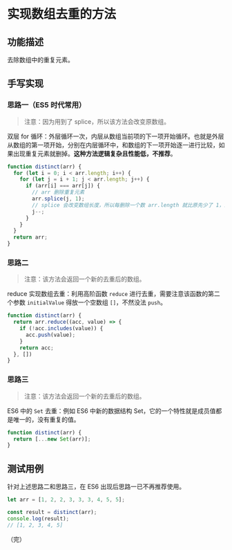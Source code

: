 # 实现数组去重的方法

## 功能描述

去除数组中的重复元素。

## 手写实现

### 思路一（ES5 时代常用）

> 注意：因为用到了 splice，所以该方法会改变原数组。

双层 for 循环：外层循环一次，内层从数组当前项的下一项开始循环。也就是外层从数组的第一项开始，分别在内层循环中，和数组的下一项开始逐一进行比较，如果出现重复元素就删掉。**这种方法逻辑复杂且性能低，不推荐**。

```javascript
function distinct(arr) {
  for (let i = 0; i < arr.length; i++) {
    for (let j = i + 1; j < arr.length; j++) {
      if (arr[i] === arr[j]) {
        // arr 删除重复元素
        arr.splice(j, 1);
        // splice 会改变数组长度，所以每删除一个数 arr.length 就比原先少了 1，故 j 的值要减 1
        j--;
      }
    }
  }
  return arr;
}
```

### 思路二

> 注意：该方法会返回一个新的去重后的数组。

reduce 实现数组去重：利用高阶函数 `reduce` 进行去重，需要注意该函数的第二个参数 `initialValue` 得放一个空数组 `[]`，不然没法 `push`。

```javascript
function distinct(arr) {
  return arr.reduce((acc, value) => {
    if (!acc.includes(value)) {
      acc.push(value);
    }
    return acc;
  }, [])
}
```

### 思路三

> 注意：该方法会返回一个新的去重后的数组。

ES6 中的 `Set` 去重：例如 ES6 中新的数据结构 Set，它的一个特性就是成员值都是唯一的，没有重复的值。

```javascript
function distinct(arr) {
  return [...new Set(arr)];
}
```

## 测试用例

针对上述思路二和思路三，在 ES6 出现后思路一已不再推荐使用。

```javascript
let arr = [1, 2, 2, 3, 3, 3, 4, 5, 5];

const result = distinct(arr);
console.log(result);
// [1, 2, 3, 4, 5]
```

（完）
